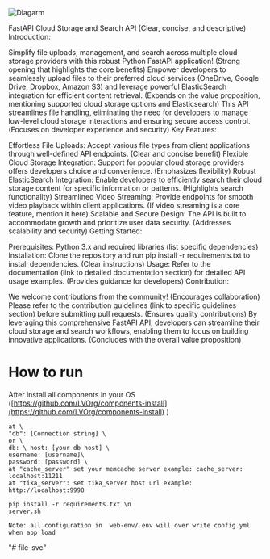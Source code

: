 

![Diagarm](lv-file-service.png)


FastAPI Cloud Storage and Search API (Clear, concise, and descriptive)
Introduction:

Simplify file uploads, management, and search across multiple cloud storage providers with this robust Python FastAPI application! (Strong opening that highlights the core benefits)
Empower developers to seamlessly upload files to their preferred cloud services (OneDrive, Google Drive, Dropbox, Amazon S3) and leverage powerful ElasticSearch integration for efficient content retrieval. (Expands on the value proposition, mentioning supported cloud storage options and Elasticsearch)
This API streamlines file handling, eliminating the need for developers to manage low-level cloud storage interactions and ensuring secure access control. (Focuses on developer experience and security)
Key Features:

Effortless File Uploads: Accept various file types from client applications through well-defined API endpoints. (Clear and concise benefit)
Flexible Cloud Storage Integration: Support for popular cloud storage providers offers developers choice and convenience. (Emphasizes flexibility)
Robust ElasticSearch Integration: Enable developers to efficiently search their cloud storage content for specific information or patterns. (Highlights search functionality)
Streamlined Video Streaming: Provide endpoints for smooth video playback within client applications. (If video streaming is a core feature, mention it here)
Scalable and Secure Design: The API is built to accommodate growth and prioritize user data security. (Addresses scalability and security)
Getting Started:

Prerequisites: Python 3.x and required libraries (list specific dependencies)
Installation: Clone the repository and run pip install -r requirements.txt to install dependencies. (Clear instructions)
Usage: Refer to the documentation (link to detailed documentation section) for detailed API usage examples. (Provides guidance for developers)
Contribution:

We welcome contributions from the community! (Encourages collaboration)
Please refer to the contribution guidelines (link to specific guidelines section) before submitting pull requests. (Ensures quality contributions)
By leveraging this comprehensive FastAPI API, developers can streamline their cloud storage and search workflows, enabling them to focus on building innovative applications. (Concludes with the overall value proposition)

# How to run
After  install all components in your OS ([https://github.com/LVOrg/components-install](https://github.com/LVOrg/components-install)
)



``` Modify config.yml \
at \ 
"db": [Connection string] \
or \
db: \ host: [your db host] \
username: [username]\
password: [password] \
at "cache_server" set your memcache server example: cache_server: localhost:11211 
at "tika_server": set tika_server host url example: http://localhost:9998
```

```
pip install -r requirements.txt \n
server.sh
```
```
Note: all configuration in  web-env/.env will over write config.yml when app load

```

"# file-svc" 
